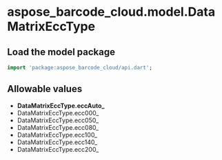 # aspose_barcode_cloud.model.DataMatrixEccType

## Load the model package

```dart
import 'package:aspose_barcode_cloud/api.dart';
```

## Allowable values

* **DataMatrixEccType.eccAuto_**
* DataMatrixEccType.ecc000_
* DataMatrixEccType.ecc050_
* DataMatrixEccType.ecc080_
* DataMatrixEccType.ecc100_
* DataMatrixEccType.ecc140_
* DataMatrixEccType.ecc200_

